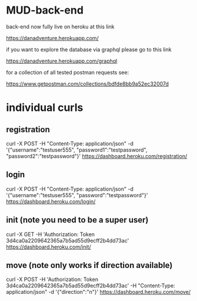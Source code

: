 # MUD-back-end

back-end now fully live on heroku at this link

https://danadventure.herokuapp.com/

if you want to explore the database via graphql please go to this link

https://danadventure.herokuapp.com/graphql

for a collection of all tested postman requests see:

https://www.getpostman.com/collections/bdfde8bb9a52ec32007d

# individual curls

## registration

curl -X POST -H "Content-Type: application/json" -d '{"username":"testuser555", "password1":"testpassword", "password2":"testpassword"}' https://dashboard.heroku.com/registration/

## login 

curl -X POST -H "Content-Type: application/json" -d '{"username":"testuser555", "password":"testpassword"}' https://dashboard.heroku.com/login/

## init (note you need to be a super user)

curl -X GET -H 'Authorization: Token 3d4ca0a2209642365a7b5ad55d9ecff2b4dd73ac' https://dashboard.heroku.com/init/

## move (note only works if direction available)

curl -X POST -H 'Authorization: Token 3d4ca0a2209642365a7b5ad55d9ecff2b4dd73ac' -H "Content-Type: application/json" -d '{"direction":"n"}' https://dashboard.heroku.com/move/
